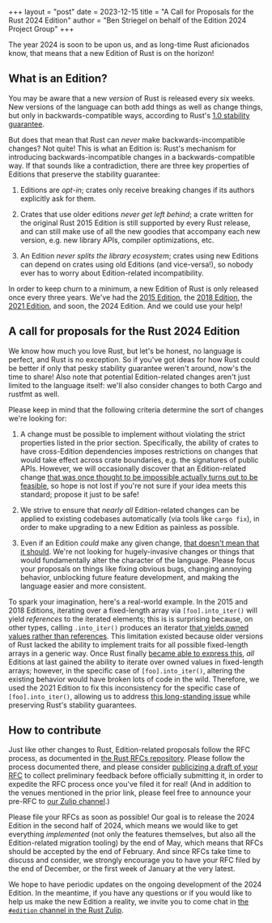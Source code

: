 +++
layout = "post"
date = 2023-12-15
title = "A Call for Proposals for the Rust 2024 Edition"
author = "Ben Striegel on behalf of the Edition 2024 Project Group"
+++

The year 2024 is soon to be upon us, and as long-time Rust aficionados know,
that means that a new Edition of Rust is on the horizon!

## What is an Edition?

You may be aware that a new *version* of Rust is released every six weeks.
New versions of the language can both add things as well as change things,
but only in backwards-compatible ways, according to Rust's
[1.0 stability guarantee][stability].

[stability]: https://blog.rust-lang.org/2014/10/30/Stability.html

But does that mean that Rust can *never* make backwards-incompatible changes?
Not quite! This is what an Edition is:
Rust's mechanism for introducing backwards-incompatible changes in a backwards-compatible way.
If that sounds like a contradiction,
there are three key properties of Editions that preserve the stability guarantee:

1. Editions are *opt-in*;
crates only receive breaking changes if its authors explicitly ask for them.

2. Crates that use older editions *never get left behind*;
a crate written for the original Rust 2015 Edition is still supported by every Rust release,
and can still make use of all the new goodies that accompany each new version,
e.g. new library APIs, compiler optimizations, etc.

3. An Edition *never splits the library ecosystem*;
crates using new Editions can depend on crates using old Editions (and vice-versa!),
so nobody ever has to worry about Edition-related incompatibility.

In order to keep churn to a minimum, a new Edition of Rust is only released once every three years.
We've had the [2015 Edition][2015], the [2018 Edition][2018], the [2021 Edition][2021],
and soon, the 2024 Edition. And we could use your help!

[2015]: https://doc.rust-lang.org/edition-guide/rust-2015/index.html

[2018]: https://doc.rust-lang.org/edition-guide/rust-2018/index.html

[2021]: https://doc.rust-lang.org/edition-guide/rust-2021/index.html

## A call for proposals for the Rust 2024 Edition

We know how much you love Rust, but let's be honest, no language is perfect,
and Rust is no exception.
So if you've got ideas for how Rust could be better if only that pesky stability guarantee
weren't around, now's the time to share!
Also note that potential Edition-related changes aren't just limited to the language itself:
we'll also consider changes to both Cargo and rustfmt as well.

Please keep in mind that the following criteria determine the sort of changes we're looking for:

1. A change must be possible to implement without violating the strict properties
listed in the prior section.
Specifically, the ability of crates to have cross-Edition dependencies imposes restrictions
on changes that would take effect across crate boundaries, e.g. the signatures of public APIs.
However, we will occasionally discover that an Edition-related change
[that was once thought to be impossible actually turns out to be feasible][change],
so hope is not lost if you're not sure if your idea meets this standard;
propose it just to be safe!

[change]: https://doc.rust-lang.org/edition-guide/rust-2021/IntoIterator-for-arrays.html

2. We strive to ensure that *nearly all* Edition-related changes can be applied
to existing codebases automatically (via tools like `cargo fix`),
in order to make upgrading to a new Edition as painless as possible.

3. Even if an Edition *could* make any given change, [that doesn't mean that it should][jeff].
We're not looking for hugely-invasive changes or things that would fundamentally
alter the character of the language.
Please focus your proposals on things like fixing obvious bugs, changing annoying behavior,
unblocking future feature development, and making the language easier and more consistent.

[jeff]: https://www.youtube.com/watch?v=9nazm3_OXac

To spark your imagination, here's a real-world example.
In the 2015 and 2018 Editions, iterating over a fixed-length array via `[foo].into_iter()`
will yield *references* to the iterated elements;
this is is surprising because, on other types, calling `.into_iter()` produces an iterator
[that yields owned values rather than references][iters].
This limitation existed because older versions of Rust lacked the ability to implement
traits for all possible fixed-length arrays in a generic way.
Once Rust finally [became able to express this][notes],
*all* Editions at last gained the ability to iterate over owned values in fixed-length arrays;
however, in the specific case of `[foo].into_iter()`,
altering the existing behavior would have broken lots of code in the wild.
Therefore, we used the 2021 Edition to fix this inconsistency
for the specific case of `[foo].into_iter()`,
allowing us to address [this long-standing issue][25725] while
preserving Rust's stability guarantees.

[iters]: https://doc.rust-lang.org/std/iter/#the-three-forms-of-iteration

[notes]: https://blog.rust-lang.org/2021/06/17/Rust-1.53.0.html#intoiterator-for-arrays

[25725]: https://github.com/rust-lang/rust/issues/25725

## How to contribute

Just like other changes to Rust, Edition-related proposals follow the RFC process,
as documented in [the Rust RFCs repository][rfcs].
Please follow the process documented there, and please consider [publicizing a draft of your RFC][rfcs2] to collect preliminary feedback before officially submitting it, in order to expedite the RFC process once you've filed it for real! (And in addition to the venues mentioned in the prior link, please feel free to announce your pre-RFC to [our Zulip channel][zulip].)

[rfcs]: https://github.com/rust-lang/rfcs/#rust-rfcs---rfc-book---active-rfc-list

[rfcs2]: https://github.com/rust-lang/rfcs/#before-creating-an-rfc

Please file your RFCs as soon as possible!
Our goal is to release the 2024 Edition in the second half of 2024,
which means we would like to get everything *implemented*
(not only the features themselves, but also all the Edition-related migration tooling)
by the end of May, which means that RFCs should be accepted by the end of February.
And since RFCs take time to discuss and consider,
we strongly encourage you to have your RFC filed by the end of December,
or the first week of January at the very latest.

We hope to have periodic updates on the ongoing development of the 2024 Edition.
In the meantime, if you have any questions or
if you would like to help us make the new Edition a reality,
we invite you to come chat in [the `#edition` channel in the Rust Zulip][zulip].

[zulip]: https://rust-lang.zulipchat.com/#narrow/stream/268952-edition
